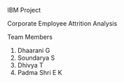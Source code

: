 IBM Project 


Corporate Employee Attrition Analysis

Team Members 

1. Dhaarani G
2. Soundarya S
3. Dhivya T
4. Padma Shri E K
